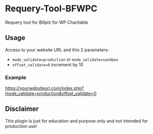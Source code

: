 # Requery-Tool-BFWPC
Requery tool for Billplz for WP Charitable

## Usage

Access to your website URL and this 2 parameters:
  - `mode_validate=production` or `mode_validate=sandbox`
  - `offset_validate=0` increment by 10

### Example

https://yourwebsiteurl.com/index.php?mode_validate=production&offset_validate=0

## Disclaimer

This plugin is just for education and purpose only and not intended for production use!
